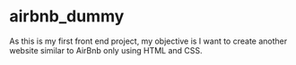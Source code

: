 # airbnb_dummy
As this is my first front end project, my objective is I want to create another website similar to AirBnb only using HTML and CSS.

